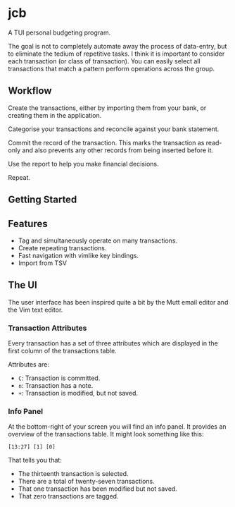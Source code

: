 # jcb

A TUI personal budgeting program.

The goal is not to completely automate away the process of data-entry, but to eliminate the tedium of repetitive tasks. I think it is important to consider each transaction (or class of transaction). You can easily select all transactions that match a pattern perform operations across the group.


## Workflow

Create the transactions, either by importing them from your bank, or creating them in the application.

Categorise your transactions and reconcile against your bank statement.

Commit the record of the transaction. This marks the transaction as read-only and also prevents any other records from being inserted before it.

Use the report to help you make financial decisions.

Repeat.


## Getting Started




## Features

- Tag and simultaneously operate on many transactions.
- Create repeating transactions.
- Fast navigation with vimlike key bindings.
- Import from TSV


## The UI

The user interface has been inspired quite a bit by the Mutt email editor and the Vim text editor.


### Transaction Attributes

Every transaction has a set of three attributes which are displayed in the first column of the transactions table.

Attributes are:

- `C`: Transaction is committed.
- `n`: Transaction has a note.
- `+`: Transaction is modified, but not saved.


### Info Panel

At the bottom-right of your screen you will find an info panel. It provides an overview of the transactions table. It might look something like this:

```
[13:27] [1] [0]
```

That tells you that:
- The thirteenth transaction is selected.
- There are a total of twenty-seven transactions.
- That one transaction has been modified but not saved.
- That zero transactions are tagged.
